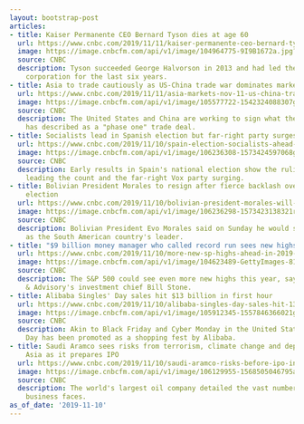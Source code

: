 ```yaml
---
layout: bootstrap-post
articles:
- title: Kaiser Permanente CEO Bernard Tyson dies at age 60
  url: https://www.cnbc.com/2019/11/11/kaiser-permanente-ceo-bernard-tyson-dies-at-age-60.html
  image: https://image.cnbcfm.com/api/v1/image/104964775-9I9B1672a.jpg?v=1517413918
  source: CNBC
  description: Tyson succeeded George Halvorson in 2013 and had led the health care
    corporation for the last six years.
- title: Asia to trade cautiously as US-China trade war dominates market focus
  url: https://www.cnbc.com/2019/11/11/asia-markets-nov-11-us-china-trade-war.html
  image: https://image.cnbcfm.com/api/v1/image/105577722-1542324088307gettyimages-1058971598.jpeg?v=1573426983
  source: CNBC
  description: The United States and China are working to sign what the White House
    has described as a "phase one" trade deal.
- title: Socialists lead in Spanish election but far-right party surges
  url: https://www.cnbc.com/2019/11/10/spain-election-socialists-ahead-but-far-right-party-surges-in-vote.html
  image: https://image.cnbcfm.com/api/v1/image/106236308-1573424597068gettyimages-1181459735.jpeg?v=1573424616
  source: CNBC
  description: Early results in Spain's national election show the ruling Socialists
    leading the count and the far-right Vox party surging.
- title: Bolivian President Morales to resign after fierce backlash over disputed
    election
  url: https://www.cnbc.com/2019/11/10/bolivian-president-morales-will-resign-after-fierce-election-backlash.html
  image: https://image.cnbcfm.com/api/v1/image/106236298-1573423138321rtx7886x.jpg?v=1573423237
  source: CNBC
  description: Bolivian President Evo Morales said on Sunday he would submit his resignation
    as the South American country's leader.
- title: "$9 billion money manager who called record run sees new highs ahead"
  url: https://www.cnbc.com/2019/11/10/more-new-sp-highs-ahead-in-2019-says-9-billion-money-manager.html
  image: https://image.cnbcfm.com/api/v1/image/104623489-GettyImages-810836674-bull.jpg?v=1573247623
  source: CNBC
  description: The S&P 500 could see even more new highs this year, says Avalon Investment
    & Advisory's investment chief Bill Stone.
- title: Alibaba Singles' Day sales hit $13 billion in first hour
  url: https://www.cnbc.com/2019/11/10/alibaba-singles-day-sales-hit-13-billion-in-first-hour.html
  image: https://image.cnbcfm.com/api/v1/image/105912345-1557846366021gettyimages-1091456116.jpeg?v=1567733667
  source: CNBC
  description: Akin to Black Friday and Cyber Monday in the United States, Singles'
    Day has been promoted as a shopping fest by Alibaba.
- title: Saudi Aramco sees risks from terrorism, climate change and dependence on
    Asia as it prepares IPO
  url: https://www.cnbc.com/2019/11/10/saudi-aramco-risks-before-ipo-including-impact-of-climate-change.html
  image: https://image.cnbcfm.com/api/v1/image/106129955-1568505046795abqaiq_20190914_1035_rgb_lrg.jpg?v=1568549980
  source: CNBC
  description: The world's largest oil company detailed the vast number of risks its
    business faces.
as_of_date: '2019-11-10'
---
```


